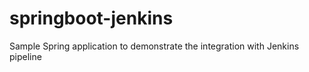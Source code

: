 # springboot-jenkins
Sample Spring application to demonstrate the integration with Jenkins pipeline
